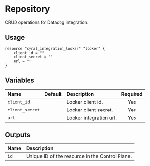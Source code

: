 # Repository

CRUD operations for Datadog integration.

## Usage

```hcl
resource "cyral_integration_looker" "looker" {
    client_id = ""
    client_secret = ""
    url = ""
}
```

## Variables

|  Name           |  Default  |  Description                                                          | Required |
|:----------------|:---------:|:----------------------------------------------------------------------|:--------:|
| `client_id`     |           | Looker client id.                                                     | Yes      |
| `client_secret` |           | Looker client secret.                                                 | Yes      |
| `url`           |           | Looker integration url.                                               | Yes      |


## Outputs

|  Name        |  Description                                                        |
|:-------------|:--------------------------------------------------------------------|
| `id`         | Unique ID of the resource in the Control Plane.                     |
